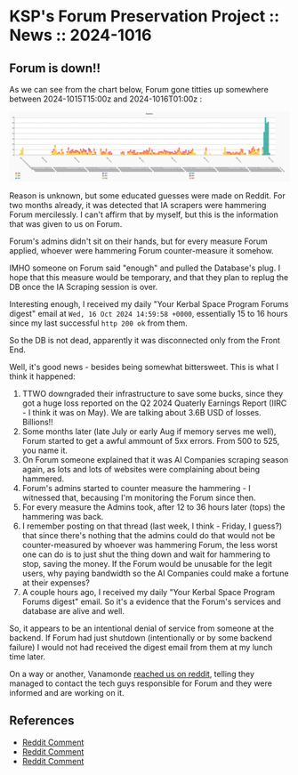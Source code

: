 # KSP's Forum Preservation Project :: News :: 2024-1016

## Forum is down!!

As we can see from the chart below, Forum gone titties up somewhere between 2024-1015T15:00z and 2024-1016T01:00z :

![20241016.Events.png](../../../../torrent/reports/report_chart/20241016.Events.png)

Reason is unknown, but some educated guesses were made on Reddit. For two months already, it was detected that IA scrapers were hammering Forum mercilessly. I can't affirm that by myself, but this is the information that was given to us on Forum.

Forum's admins didn't sit on their hands, but for every measure Forum applied, whoever were hammering Forum counter-measure it somehow.

IMHO someone on Forum said "enough" and pulled the Database's plug. I hope that this measure would be temporary, and that they plan to replug the DB once the IA Scraping session is over.

Interesting enough, I received my daily "Your Kerbal Space Program Forums digest" email at `Wed, 16 Oct 2024 14:59:58 +0000`, essentially 15 to 16 hours since my last successful `http 200 ok` from them.

So the DB is not dead, apparently it was disconnected only from the Front End.

Well, it's good news - besides being somewhat bittersweet. This is what I think it happened:

1. TTWO downgraded their infrastructure to save some bucks, since they got a huge loss reported on the Q2 2024 Quaterly Earnings Report (IIRC - I think it was on May). We are talking about 3.6B USD of losses. Billions!!
1. Some months later (late July or early Aug if memory serves me well), Forum started to get a awful ammount of 5xx errors. From 500 to 525, you name it.
1. On Forum someone explained that it was AI Companies scraping season again, as lots and lots of websites were complaining about being hammered.
1. Forum's admins started to counter measure the hammering - I witnessed that, becausing I'm monitoring the Forum since then.
1. For every measure the Admins took, after 12 to 36 hours later (tops) the hammering was back.
1. I remember posting on that thread (last week, I think - Friday, I guess?) that since there's nothing that the admins could do that would not be counter-measured by whoever was hammering Forum, the less worst one can do is to just shut the thing down and wait for hammering to stop, saving the money. If the Forum would be unusable for the legit users, why paying bandwidth so the AI Companies could make a fortune at their expenses?
1. A couple hours ago, I received my daily "Your Kerbal Space Program Forums digest" email. So it's a evidence that the Forum's services and database are alive and well.

So, it appears to be an intentional denial of service from someone at the backend. If Forum had just shutdown (intentionally or by some backend failure) I would not had received the digest email from them at my lunch time later. 

On a way or another, Vanamonde [reached us on reddit](https://www.reddit.com/r/KerbalSpaceProgram/comments/1g4j9rn/comment/ls8ex0o/), telling they managed to contact the tech guys responsible for Forum and they were informed and are working on it.


## References

* [Reddit Comment](https://www.reddit.com/r/KerbalSpaceProgram/comments/1g4j9rn/comment/ls7bxz3/?utm_source=share&utm_medium=web3x&utm_name=web3xcss&utm_term=1&utm_content=share_button)
* [Reddit Comment](https://www.reddit.com/r/KerbalSpaceProgram/comments/1g4j9rn/comment/ls7p4bg/?utm_source=share&utm_medium=web3x&utm_name=web3xcss&utm_term=1&utm_content=share_button)
* [Reddit Comment](https://www.reddit.com/r/KerbalSpaceProgram/comments/1g51izh/comment/ls8c5jr/?utm_source=share&utm_medium=web3x&utm_name=web3xcss&utm_term=1&utm_content=share_button)
